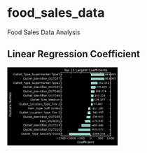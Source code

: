 # food_sales_data
Food Sales Data Analysis
## Linear Regression Coefficient
<img src='Images/sales_lin_reg_coeffs.png' width=50%>
